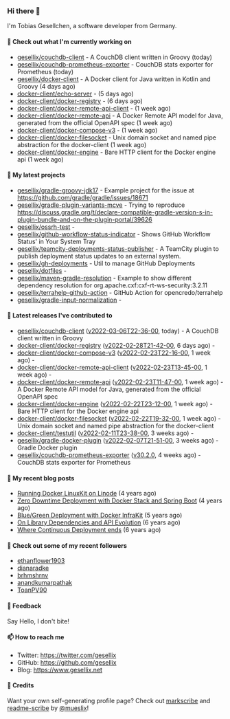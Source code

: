 ### Hi there 👋

I'm Tobias Gesellchen, a software developer from Germany.

#### 👷 Check out what I'm currently working on

- [gesellix/couchdb-client](https://github.com/gesellix/couchdb-client) - A CouchDB client written in Groovy (today)
- [gesellix/couchdb-prometheus-exporter](https://github.com/gesellix/couchdb-prometheus-exporter) - CouchDB stats exporter for Prometheus (today)
- [gesellix/docker-client](https://github.com/gesellix/docker-client) - A Docker client for Java written in Kotlin and Groovy (4 days ago)
- [docker-client/echo-server](https://github.com/docker-client/echo-server) -  (5 days ago)
- [docker-client/docker-registry](https://github.com/docker-client/docker-registry) -  (6 days ago)
- [docker-client/docker-remote-api-client](https://github.com/docker-client/docker-remote-api-client) -  (1 week ago)
- [docker-client/docker-remote-api](https://github.com/docker-client/docker-remote-api) - A Docker Remote API model for Java, generated from the official OpenAPI spec (1 week ago)
- [docker-client/docker-compose-v3](https://github.com/docker-client/docker-compose-v3) -  (1 week ago)
- [docker-client/docker-filesocket](https://github.com/docker-client/docker-filesocket) - Unix domain socket and named pipe abstraction for the docker-client (1 week ago)
- [docker-client/docker-engine](https://github.com/docker-client/docker-engine) - Bare HTTP client for the Docker engine api (1 week ago)

#### 🌱 My latest projects

- [gesellix/gradle-groovy-jdk17](https://github.com/gesellix/gradle-groovy-jdk17) - Example project for the issue at https://github.com/gradle/gradle/issues/18671
- [gesellix/gradle-plugin-variants-mcve](https://github.com/gesellix/gradle-plugin-variants-mcve) - Trying to reproduce https://discuss.gradle.org/t/declare-compatible-gradle-version-s-in-plugin-bundle-and-on-the-plugin-portal/39626
- [gesellix/ossrh-test](https://github.com/gesellix/ossrh-test) - 
- [gesellix/github-workflow-status-indicator](https://github.com/gesellix/github-workflow-status-indicator) - Shows GitHub Workflow Status&#39; in Your System Tray
- [gesellix/teamcity-deployments-status-publisher](https://github.com/gesellix/teamcity-deployments-status-publisher) - A TeamCity plugin to publish deployment status updates to an external system.
- [gesellix/gh-deployments](https://github.com/gesellix/gh-deployments) - Util to manage GitHub Deployments
- [gesellix/dotfiles](https://github.com/gesellix/dotfiles) - 
- [gesellix/maven-gradle-resolution](https://github.com/gesellix/maven-gradle-resolution) - Example to show different dependency resolution for org.apache.cxf:cxf-rt-ws-security:3.2.11
- [gesellix/terrahelp-github-action](https://github.com/gesellix/terrahelp-github-action) - GitHub Action for opencredo/terrahelp
- [gesellix/gradle-input-normalization](https://github.com/gesellix/gradle-input-normalization) - 

#### 🔭 Latest releases I've contributed to

- [gesellix/couchdb-client](https://github.com/gesellix/couchdb-client) ([v2022-03-06T22-36-00](https://github.com/gesellix/couchdb-client/releases/tag/v2022-03-06T22-36-00), today) - A CouchDB client written in Groovy
- [docker-client/docker-registry](https://github.com/docker-client/docker-registry) ([v2022-02-28T21-42-00](https://github.com/docker-client/docker-registry/releases/tag/v2022-02-28T21-42-00), 6 days ago) - 
- [docker-client/docker-compose-v3](https://github.com/docker-client/docker-compose-v3) ([v2022-02-23T22-16-00](https://github.com/docker-client/docker-compose-v3/releases/tag/v2022-02-23T22-16-00), 1 week ago) - 
- [docker-client/docker-remote-api-client](https://github.com/docker-client/docker-remote-api-client) ([v2022-02-23T13-45-00](https://github.com/docker-client/docker-remote-api-client/releases/tag/v2022-02-23T13-45-00), 1 week ago) - 
- [docker-client/docker-remote-api](https://github.com/docker-client/docker-remote-api) ([v2022-02-23T11-47-00](https://github.com/docker-client/docker-remote-api/releases/tag/v2022-02-23T11-47-00), 1 week ago) - A Docker Remote API model for Java, generated from the official OpenAPI spec
- [docker-client/docker-engine](https://github.com/docker-client/docker-engine) ([v2022-02-22T23-12-00](https://github.com/docker-client/docker-engine/releases/tag/v2022-02-22T23-12-00), 1 week ago) - Bare HTTP client for the Docker engine api
- [docker-client/docker-filesocket](https://github.com/docker-client/docker-filesocket) ([v2022-02-22T19-32-00](https://github.com/docker-client/docker-filesocket/releases/tag/v2022-02-22T19-32-00), 1 week ago) - Unix domain socket and named pipe abstraction for the docker-client
- [docker-client/testutil](https://github.com/docker-client/testutil) ([v2022-02-11T23-38-00](https://github.com/docker-client/testutil/releases/tag/v2022-02-11T23-38-00), 3 weeks ago) - 
- [gesellix/gradle-docker-plugin](https://github.com/gesellix/gradle-docker-plugin) ([v2022-02-07T21-51-00](https://github.com/gesellix/gradle-docker-plugin/releases/tag/v2022-02-07T21-51-00), 3 weeks ago) - Gradle Docker plugin
- [gesellix/couchdb-prometheus-exporter](https://github.com/gesellix/couchdb-prometheus-exporter) ([v30.2.0](https://github.com/gesellix/couchdb-prometheus-exporter/releases/tag/v30.2.0), 4 weeks ago) - CouchDB stats exporter for Prometheus

#### 📜 My recent blog posts

- [Running Docker LinuxKit on Linode](https://www.gesellix.net/post/running-docker-linuxkit-on-linode/) (4 years ago)
- [Zero Downtime Deployment with Docker Stack and Spring Boot](https://www.gesellix.net/post/zero-downtime-deployment-with-docker-stack-and-spring-boot/) (4 years ago)
- [Blue/Green Deployment with Docker InfraKit](https://www.gesellix.net/post/blue-green-deployment-with-docker-infrakit/) (5 years ago)
- [On Library Dependencies and API Evolution](https://www.gesellix.net/post/choosing-a-library/) (6 years ago)
- [Where Continuous Deployment ends](https://www.gesellix.net/post/where-continuous-deployment-ends/) (6 years ago)



#### 👯 Check out some of my recent followers

- [ethanflower1903](https://github.com/ethanflower1903)
- [dianaradke](https://github.com/dianaradke)
- [brhmshrnv](https://github.com/brhmshrnv)
- [anandkumarpathak](https://github.com/anandkumarpathak)
- [ToanPV90](https://github.com/ToanPV90)

#### 💬 Feedback

Say Hello, I don't bite!

#### 📫 How to reach me

- Twitter: https://twitter.com/gesellix
- GitHub: https://github.com/gesellix
- Blog: https://www.gesellix.net

#### 🙇 Credits

Want your own self-generating profile page? Check out [markscribe](https://github.com/muesli/markscribe)
and [readme-scribe](https://github.com/muesli/readme-scribe) by [@mueslix](https://twitter.com/mueslix)!
